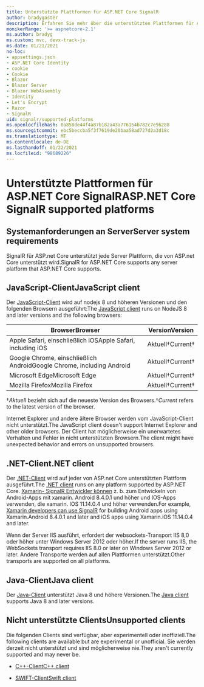 ```yaml
---
title: Unterstützte Plattformen für ASP.NET Core SignalR
author: bradygaster
description: Erfahren Sie mehr über die unterstützten Plattformen für ASP.NET Core SignalR.
monikerRange: '>= aspnetcore-2.1'
ms.author: bradyg
ms.custom: mvc, devx-track-js
ms.date: 01/21/2021
no-loc:
- appsettings.json
- ASP.NET Core Identity
- cookie
- Cookie
- Blazor
- Blazor Server
- Blazor WebAssembly
- Identity
- Let's Encrypt
- Razor
- SignalR
uid: signalr/supported-platforms
ms.openlocfilehash: 0a858de44f4a87b182a43a776154b782c7e96288
ms.sourcegitcommit: ebc5beccba5f3f7619de20baa58ad727d2a3d18c
ms.translationtype: MT
ms.contentlocale: de-DE
ms.lasthandoff: 01/22/2021
ms.locfileid: "98689226"
---
```

# <a name="aspnet-core-no-locsignalr-supported-platforms"></a><span data-ttu-id="bf799-103">Unterstützte Plattformen für ASP.NET Core SignalR</span><span class="sxs-lookup"><span data-stu-id="bf799-103">ASP.NET Core SignalR supported platforms</span></span>

## <a name="server-system-requirements"></a><span data-ttu-id="bf799-104">Systemanforderungen an Server</span><span class="sxs-lookup"><span data-stu-id="bf799-104">Server system requirements</span></span>

<span data-ttu-id="bf799-105">SignalR für ASP.net Core unterstützt jede Server Plattform, die von ASP.net Core unterstützt wird.</span><span class="sxs-lookup"><span data-stu-id="bf799-105">SignalR for ASP.NET Core supports any server platform that ASP.NET Core supports.</span></span>

## <a name="javascript-client"></a><span data-ttu-id="bf799-106">JavaScript-Client</span><span class="sxs-lookup"><span data-stu-id="bf799-106">JavaScript client</span></span>

<span data-ttu-id="bf799-107">Der [JavaScript-Client](xref:signalr/javascript-client) wird auf nodejs 8 und höheren Versionen und den folgenden Browsern ausgeführt:</span><span class="sxs-lookup"><span data-stu-id="bf799-107">The [JavaScript client](xref:signalr/javascript-client) runs on NodeJS 8 and later versions and the following browsers:</span></span>

| <span data-ttu-id="bf799-108">Browser</span><span class="sxs-lookup"><span data-stu-id="bf799-108">Browser</span></span>                          | <span data-ttu-id="bf799-109">Version</span><span class="sxs-lookup"><span data-stu-id="bf799-109">Version</span></span>         |
| -------------------------------- | --------------- |
| <span data-ttu-id="bf799-110">Apple Safari, einschließlich iOS</span><span class="sxs-lookup"><span data-stu-id="bf799-110">Apple Safari, including iOS</span></span>      | <span data-ttu-id="bf799-111">Aktuell&dagger;</span><span class="sxs-lookup"><span data-stu-id="bf799-111">Current&dagger;</span></span> |
| <span data-ttu-id="bf799-112">Google Chrome, einschließlich Android</span><span class="sxs-lookup"><span data-stu-id="bf799-112">Google Chrome, including Android</span></span> | <span data-ttu-id="bf799-113">Aktuell&dagger;</span><span class="sxs-lookup"><span data-stu-id="bf799-113">Current&dagger;</span></span> |
| <span data-ttu-id="bf799-114">Microsoft Edge</span><span class="sxs-lookup"><span data-stu-id="bf799-114">Microsoft Edge</span></span>                   | <span data-ttu-id="bf799-115">Aktuell&dagger;</span><span class="sxs-lookup"><span data-stu-id="bf799-115">Current&dagger;</span></span> |
| <span data-ttu-id="bf799-116">Mozilla Firefox</span><span class="sxs-lookup"><span data-stu-id="bf799-116">Mozilla Firefox</span></span>                  | <span data-ttu-id="bf799-117">Aktuell&dagger;</span><span class="sxs-lookup"><span data-stu-id="bf799-117">Current&dagger;</span></span> |

<span data-ttu-id="bf799-118">&dagger;*Aktuell* bezieht sich auf die neueste Version des Browsers.</span><span class="sxs-lookup"><span data-stu-id="bf799-118">&dagger;*Current* refers to the latest version of the browser.</span></span>

<span data-ttu-id="bf799-119">Internet Explorer und andere ältere Browser werden vom JavaScript-Client nicht unterstützt.</span><span class="sxs-lookup"><span data-stu-id="bf799-119">The JavaScript client doesn't support Internet Explorer and other older browsers.</span></span> <span data-ttu-id="bf799-120">Der Client hat möglicherweise ein unerwartetes Verhalten und Fehler in nicht unterstützten Browsern.</span><span class="sxs-lookup"><span data-stu-id="bf799-120">The client might have unexpected behavior and errors on unsupported browsers.</span></span>

## <a name="net-client"></a><span data-ttu-id="bf799-121">.NET-Client</span><span class="sxs-lookup"><span data-stu-id="bf799-121">.NET client</span></span>

<span data-ttu-id="bf799-122">Der [.NET-Client](xref:signalr/dotnet-client) wird auf jeder von ASP.net Core unterstützten Plattform ausgeführt.</span><span class="sxs-lookup"><span data-stu-id="bf799-122">The [.NET client](xref:signalr/dotnet-client) runs on any platform supported by ASP.NET Core.</span></span> <span data-ttu-id="bf799-123">[Xamarin- SignalR Entwickler können](https://github.com/aspnet/Announcements/issues/305) z. b. zum Entwickeln von Android-Apps mit xamarin. Android 8.4.0.1 und höher und IOS-Apps verwenden, die xamarin. IOS 11.14.0.4 und höher verwenden.</span><span class="sxs-lookup"><span data-stu-id="bf799-123">For example, [Xamarin developers can use SignalR](https://github.com/aspnet/Announcements/issues/305) for building Android apps using Xamarin.Android 8.4.0.1 and later and iOS apps using Xamarin.iOS 11.14.0.4 and later.</span></span>

<span data-ttu-id="bf799-124">Wenn der Server IIS ausführt, erfordert der websockets-Transport IIS 8,0 oder höher unter Windows Server 2012 oder höher.</span><span class="sxs-lookup"><span data-stu-id="bf799-124">If the server runs IIS, the WebSockets transport requires IIS 8.0 or later on Windows Server 2012 or later.</span></span> <span data-ttu-id="bf799-125">Andere Transporte werden auf allen Plattformen unterstützt.</span><span class="sxs-lookup"><span data-stu-id="bf799-125">Other transports are supported on all platforms.</span></span>

## <a name="java-client"></a><span data-ttu-id="bf799-126">Java-Client</span><span class="sxs-lookup"><span data-stu-id="bf799-126">Java client</span></span>

<span data-ttu-id="bf799-127">Der [Java-Client](xref:signalr/java-client) unterstützt Java 8 und höhere Versionen.</span><span class="sxs-lookup"><span data-stu-id="bf799-127">The [Java client](xref:signalr/java-client) supports Java 8 and later versions.</span></span>

## <a name="unsupported-clients"></a><span data-ttu-id="bf799-128">Nicht unterstützte Clients</span><span class="sxs-lookup"><span data-stu-id="bf799-128">Unsupported clients</span></span>

<span data-ttu-id="bf799-129">Die folgenden Clients sind verfügbar, aber experimentell oder inoffiziell.</span><span class="sxs-lookup"><span data-stu-id="bf799-129">The following clients are available but are experimental or unofficial.</span></span> <span data-ttu-id="bf799-130">Sie werden derzeit nicht unterstützt und sind möglicherweise nie.</span><span class="sxs-lookup"><span data-stu-id="bf799-130">They aren't currently supported and may never be.</span></span>

* <span data-ttu-id="bf799-131">[C++-Client](https://github.com/aspnet/SignalR-Client-Cpp)</span><span class="sxs-lookup"><span data-stu-id="bf799-131">[C++ client](https://github.com/aspnet/SignalR-Client-Cpp)</span></span>

* <span data-ttu-id="bf799-132">[SWIFT-Client](https://github.com/moozzyk/SignalR-Client-Swift)</span><span class="sxs-lookup"><span data-stu-id="bf799-132">[Swift client](https://github.com/moozzyk/SignalR-Client-Swift)</span></span>
